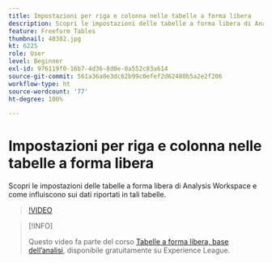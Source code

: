 ```yaml
---
title: Impostazioni per riga e colonna nelle tabelle a forma libera
description: Scopri le impostazioni delle tabelle a forma libera di Analysis Workspace e come influiscono sui dati riportati in tali tabelle.
feature: Freeform Tables
thumbnail: 40382.jpg
kt: 6225
role: User
level: Beginner
exl-id: 976119f0-16b7-4d36-8d0e-0a552c83a614
source-git-commit: 561a36a8e3dc62b99c0efef2d62480b5a2e2f206
workflow-type: ht
source-wordcount: '77'
ht-degree: 100%

---
```


# Impostazioni per riga e colonna nelle tabelle a forma libera

Scopri le impostazioni delle tabelle a forma libera di Analysis Workspace e come influiscono sui dati riportati in tali tabelle.

>[!VIDEO](https://video.tv.adobe.com/v/40382/?quality=12&learn=on)

>[!INFO]
>
> Questo video fa parte del corso [Tabelle a forma libera, base dell’analisi](https://experienceleague.adobe.com/?recommended=Analytics-U-1-2020.3), disponibile gratuitamente su Experience League.

